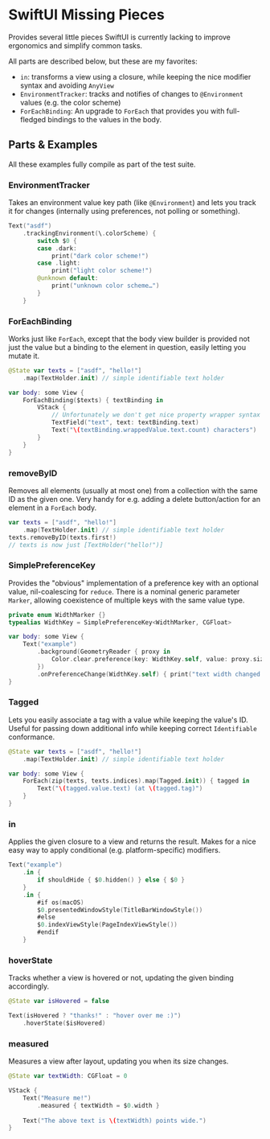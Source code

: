 # SwiftUI Missing Pieces

Provides several little pieces SwiftUI is currently lacking to improve ergonomics and simplify common tasks.

All parts are described below, but these are my favorites:

- `in`: transforms a view using a closure, while keeping the nice modifier syntax and avoiding `AnyView`
- `EnvironmentTracker`: tracks and notifies of changes to `@Environment` values (e.g. the color scheme)
- `ForEachBinding`: An upgrade to `ForEach` that provides you with full-fledged bindings to the values in the body.

## Parts & Examples

All these examples fully compile as part of the test suite.

### EnvironmentTracker

Takes an environment value key path (like `@Environment`) and lets you track it for changes (internally using preferences, not polling or something).

```swift
Text("asdf")
	.trackingEnvironment(\.colorScheme) {
		switch $0 {
		case .dark:
			print("dark color scheme!")
		case .light:
			print("light color scheme!")
		@unknown default:
			print("unknown color scheme…")
		}
	}
```

### ForEachBinding

Works just like `ForEach`, except that the body view builder is provided not just the value but a binding to the element in question, easily letting you mutate it.

```swift
@State var texts = ["asdf", "hello!"]
	.map(TextHolder.init) // simple identifiable text holder

var body: some View {
	ForEachBinding($texts) { textBinding in
		VStack {
			// Unfortunately we don't get nice property wrapper syntax sugar, but it works just fine.
			TextField("text", text: textBinding.text)
			Text("\(textBinding.wrappedValue.text.count) characters")
		}
	}
}
```

### removeByID

Removes all elements (usually at most one) from a collection with the same ID as the given one. Very handy for e.g. adding a delete button/action for an element in a `ForEach` body.

```swift
var texts = ["asdf", "hello!"]
	.map(TextHolder.init) // simple identifiable text holder
texts.removeByID(texts.first!)
// texts is now just [TextHolder("hello!")]
```

### SimplePreferenceKey

Provides the "obvious" implementation of a preference key with an optional value, nil-coalescing for `reduce`. There is a nominal generic parameter `Marker`, allowing coexistence of multiple keys with the same value type.

```swift
private enum WidthMarker {}
typealias WidthKey = SimplePreferenceKey<WidthMarker, CGFloat>

var body: some View {
	Text("example")
		.background(GeometryReader { proxy in
			Color.clear.preference(key: WidthKey.self, value: proxy.size.width)
		})
		.onPreferenceChange(WidthKey.self) { print("text width changed to \($0!)!") }
}
```

### Tagged

Lets you easily associate a tag with a value while keeping the value's ID. Useful for passing down additional info while keeping correct `Identifiable` conformance.

```swift
@State var texts = ["asdf", "hello!"]
	.map(TextHolder.init) // simple identifiable text holder

var body: some View {
	ForEach(zip(texts, texts.indices).map(Tagged.init)) { tagged in
		Text("\(tagged.value.text) (at \(tagged.tag)")
	}
}
```

### in

Applies the given closure to a view and returns the result. Makes for a nice easy way to apply conditional (e.g. platform-specific) modifiers.

```swift
Text("example")
	.in {
		if shouldHide { $0.hidden() } else { $0 }
	}
	.in {
		#if os(macOS)
		$0.presentedWindowStyle(TitleBarWindowStyle())
		#else
		$0.indexViewStyle(PageIndexViewStyle())
		#endif
	}
```

### hoverState

Tracks whether a view is hovered or not, updating the given binding accordingly.

```swift
@State var isHovered = false

Text(isHovered ? "thanks!" : "hover over me :)")
	.hoverState($isHovered)
```

### measured

Measures a view after layout, updating you when its size changes.

```swift
@State var textWidth: CGFloat = 0

VStack {
	Text("Measure me!")
		.measured { textWidth = $0.width }
	
	Text("The above text is \(textWidth) points wide.")
}
```

